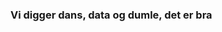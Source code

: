 ### Vi digger dans, data og dumle, det er bra


<!--
<a href="https://github.com/Isakhammer/Isakhammer">
  <img align="center" src="https://github-readme-stats.vercel.app/api/top-langs/?username=isakhammer&hide=java,html&title_color=ffffff&text_color=c9cacc&icon_color=2bbc8a&bg_color=1d1f21" />
</a>
-->
